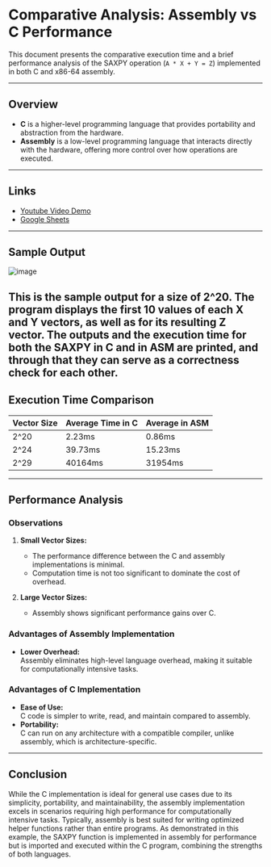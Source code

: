 # **Comparative Analysis: Assembly vs C Performance**

This document presents the comparative execution time and a brief performance analysis of the SAXPY operation (`A * X + Y = Z`) implemented in both C and x86-64 assembly.

---

## **Overview**
- **C** is a higher-level programming language that provides portability and abstraction from the hardware.
- **Assembly** is a low-level programming language that interacts directly with the hardware, offering more control over how operations are executed.

---

## **Links**
- [Youtube Video Demo](https://youtu.be/MI1Lojmh7V0)
- [Google Sheets](https://docs.google.com/spreadsheets/d/1RmcmYTp1j9W37Lek3_fiPVRrQwVgZs-oP7rN8UH9siE/edit?gid=0#gid=0)

---
## **Sample Output**
![image](https://github.com/user-attachments/assets/d812c01f-38a9-4b40-922c-cff83241aaa4)

This is the sample output for a size of 2^20. The program displays the first 10 values of each X and Y vectors, as well as for its resulting Z vector. The outputs and the execution time for both the SAXPY in C and in ASM are printed, and through that they can serve as a correctness check for each other.
---

## **Execution Time Comparison**

| **Vector Size** | **Average Time in C** | **Average in ASM** |
|-----------------|-----------------------|--------------------|
| 2^20            | 2.23ms                | 0.86ms             |
| 2^24            | 39.73ms               | 15.23ms            |
| 2^29            | 40164ms               | 31954ms            |

---

## **Performance Analysis**

### **Observations**
1. **Small Vector Sizes:**
   - The performance difference between the C and assembly implementations is minimal.
   - Computation time is not too significant to dominate the cost of overhead.

2. **Large Vector Sizes:**
   - Assembly shows significant performance gains over C.

### **Advantages of Assembly Implementation**
- **Lower Overhead:**  
  Assembly eliminates high-level language overhead, making it suitable for computationally intensive tasks.

### **Advantages of C Implementation**
- **Ease of Use:**  
  C code is simpler to write, read, and maintain compared to assembly.
- **Portability:**  
  C can run on any architecture with a compatible compiler, unlike assembly, which is architecture-specific.

---

## **Conclusion**
While the C implementation is ideal for general use cases due to its simplicity, portability, and maintainability, the assembly implementation excels in scenarios requiring high performance for computationally intensive tasks. Typically, assembly is best suited for writing optimized helper functions rather than entire programs. As demonstrated in this example, the SAXPY function is implemented in assembly for performance but is imported and executed within the C program, combining the strengths of both languages.
